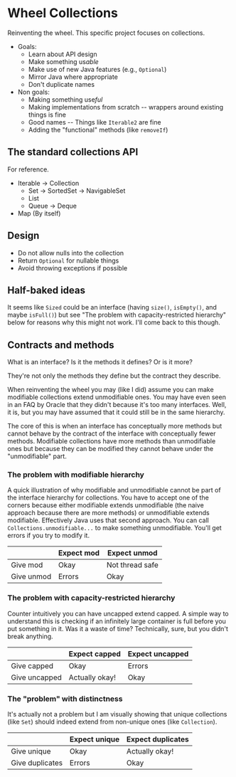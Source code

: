 # Wheel Collections

Reinventing the wheel. This specific project focuses on collections.

- Goals:
  - Learn about API design
  - Make something us*able*
  - Make use of new Java features (e.g., `Optional`)
  - Mirror Java where appropriate
  - Don't duplicate names
- Non goals:
  - Making something use*ful*
  - Making implementations from scratch -- wrappers around existing things is fine
  - Good names -- Things like `Iterable2` are fine
  - Adding the "functional" methods (like `removeIf`)

## The standard collections API

For reference.

- Iterable -> Collection
  - Set -> SortedSet -> NavigableSet
  - List
  - Queue -> Deque
- Map (By itself)

## Design

- Do not allow nulls into the collection
- Return `Optional` for nullable things
- Avoid throwing exceptions if possible

## Half-baked ideas

It seems like `Sized` could be an interface (having `size()`, `isEmpty()`, and maybe `isFull()`) but
see "The problem with capacity-restricted hierarchy" below for reasons why this might not work. I'll
come back to this though.

## Contracts and methods

What is an interface? Is it the methods it defines? Or is it more?

They're not only the methods they define but the contract they describe.

When reinventing the wheel you may (like I did) assume you can make modifiable collections extend
unmodifiable ones. You may have even seen in an FAQ by Oracle that they didn't because it's too many
interfaces. Well, it is, but you may have assumed that it could still be in the same hierarchy.

The core of this is when an interface has conceptually more methods but cannot behave by the
contract of the interface with conceptually fewer methods. Modifiable collections have more methods
than unmodifiable ones but because they can be modified they cannot behave under the "unmodifiable"
part.

### The problem with modifiable hierarchy

A quick illustration of why modifiable and unmodifiable cannot be part of the interface hierarchy
for collections. You have to accept one of the corners because either modifiable extends
unmodifiable (the naive approach because there are more methods) or unmodifiable extends modifiable.
Effectively Java uses that second approach. You can call `Collections.unmodifiable...` to make
something unmodifiable. You'll get errors if you try to modify it.

|            | Expect mod | Expect unmod    |
|------------|------------|-----------------|
| Give mod   | Okay       | Not thread safe |
| Give unmod | Errors     | Okay            |

### The problem with capacity-restricted hierarchy

Counter intuitively you can have uncapped extend capped. A simple way to understand this is checking
if an infinitely large container is full before you put something in it. Was it a waste of time?
Technically, sure, but you didn't break anything.

|               | Expect capped  | Expect uncapped |
|---------------|----------------|-----------------|
| Give capped   | Okay           | Errors          |
| Give uncapped | Actually okay! | Okay            |

### The "problem" with distinctness

It's actually not a problem but I am visually showing that unique collections (like `Set`) should
indeed extend from non-unique ones (like `Collection`).

|                 | Expect unique | Expect duplicates |
|-----------------|---------------|-------------------|
| Give unique     | Okay          | Actually okay!    |
| Give duplicates | Errors        | Okay              |
